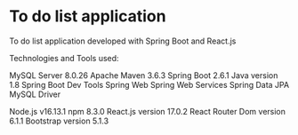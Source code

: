 # To do list application
To do list application developed with Spring Boot and React.js

Technologies and Tools used:

MySQL Server 8.0.26
Apache Maven 3.6.3
Spring Boot 2.6.1
Java version 1.8
Spring Boot Dev Tools
Spring Web
Spring Web Services
Spring Data JPA
MySQL Driver

Node.js v16.13.1
npm 8.3.0
React.js version 17.0.2
React Router Dom version 6.1.1
Bootstrap version 5.1.3